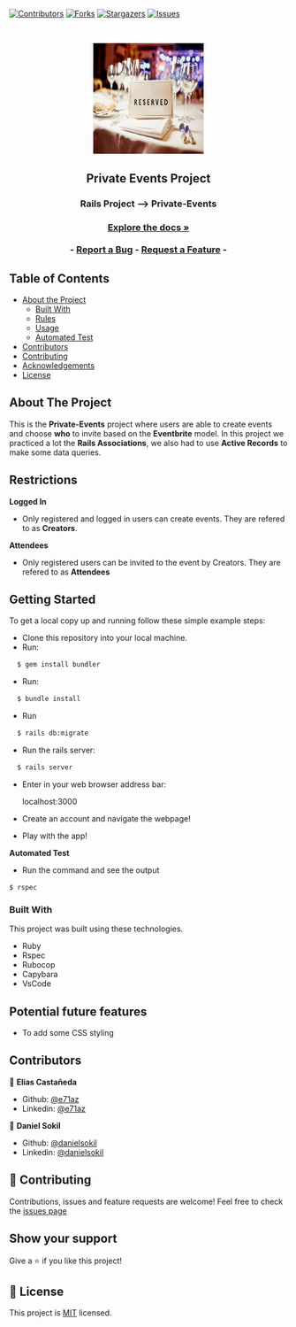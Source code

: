 [![Contributors][contributors-shield]][contributors-url]
[![Forks][forks-shield]][forks-url]
[![Stargazers][stars-shield]][stars-url]
[![Issues][issues-shield]][issues-url]

<!-- PROJECT LOGO -->
<br />
<p align="center">
  <a href="https://github.com/e71az/private-events">
    <img src="app/assets/images/reserved.jpg" alt="Reserved logo" width="200" height="200">
  </a>

  <h2 align="center">Private Events Project</h2>

  <h3 align="center">Rails Project --> Private-Events<h3>
  <p align="center">
    <a href="https://github.com/e71az/private-events"><strong>Explore the docs »</strong></a>
    <br />
    <br />
    -
    <a href="https://github.com/e71az/private-events/issues">Report a Bug</a>
    -
    <a href="https://github.com/e71az/private-events/issues">Request a Feature</a>
    -
  </p>
</p>

<!-- TABLE OF CONTENTS -->
## Table of Contents

* [About the Project](#about-the-project)
  * [Built With](#built-with)
  * [Rules](#rules)
  * [Usage](#usage)
  * [Automated Test](#autoamted-test)
* [Contributors](#contributors)
* [Contributing](#contributing)
* [Acknowledgements](#acknowledgements)
* [License](#license)

<!-- ABOUT THE PROJECT -->
## About The Project

This is the **Private-Events** project where users are able to create events and choose **who** to invite based on the **Eventbrite** model. In this project we practiced a lot the **Rails Associations**, we also had to use **Active Records** to make some data queries.

## Restrictions

**Logged In**
* Only registered and logged in users can create events. They are refered to as **Creators**.

**Attendees**
* Only registered users can be invited to the event by Creators. They are refered to as **Attendees**

## Getting Started

To get a local copy up and running follow these simple example steps:

- Clone this repository into your local machine.
- Run:

```bash
  $ gem install bundler
```

- Run:

```bash
  $ bundle install
```

- Run

```bash
  $ rails db:migrate
```

- Run the rails server:

```bash
  $ rails server
```

- Enter in your web browser address bar:

    localhost:3000

- Create an account and navigate the webpage!

- Play with the app!

**Automated Test**
* Run the command and see the output
```
$ rspec
```

### Built With
This project was built using these technologies.
* Ruby
* Rspec
* Rubocop
* Capybara
* VsCode


## Potential future features
- To add some CSS styling

## Contributors

👤 **Elias Castañeda**

- Github: [@e71az](https://github.com/e71az)
- Linkedin: [@e71az](https://www.linkedin.com/in/eliasecasta/)

👤 **Daniel Sokil**

- Github: [@danielsokil](https://github.com/danielsokil)
- Linkedin: [@danielsokil](www.linkedin.com/in/daniel-sokil)

## :handshake: Contributing
Contributions, issues and feature requests are welcome!
Feel free to check the [issues page](https://github.com/e71az/private-events/issues)

## Show your support
Give a :star: if you like this project!

<!-- MARKDOWN LINKS & IMAGES -->
<!-- https://www.markdownguide.org/basic-syntax/#reference-style-links -->
[contributors-shield]: https://img.shields.io/github/contributors/e71az/private-events.svg?style=flat-square
[contributors-url]: https://github.com/e71az/private-events/graphs/contributors
[forks-shield]: https://img.shields.io/github/forks/e71az/private-events
[forks-url]: https://github.com/e71az/private-events/network/members
[stars-shield]: https://img.shields.io/github/stars/e71az/private-events
[stars-url]: https://github.com/e71az/private-events/stargazers
[issues-shield]: https://img.shields.io/github/issues/e71az/private-events.svg?style=flat-square
[issues-url]: https://github.com/e71az/private-events/issues

## 📝 License

This project is [MIT](https://opensource.org/licenses/MIT) licensed.

